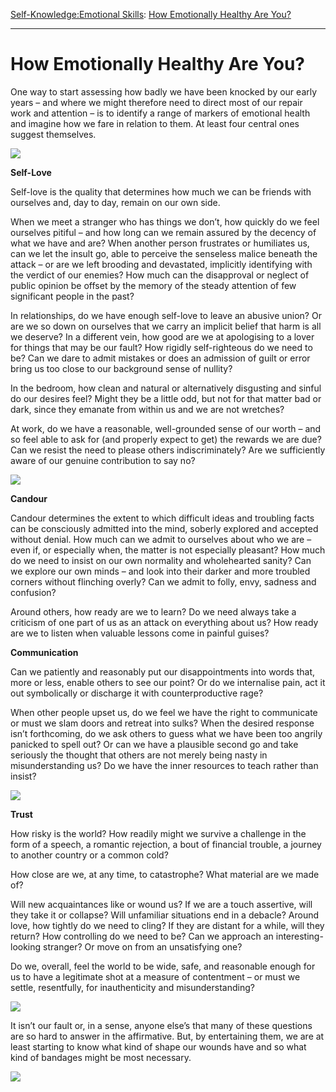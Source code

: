 [Self-Knowledge:](https://www.theschooloflife.com/thebookoflife/category/self-knowledge/)[Emotional Skills](https://www.theschooloflife.com/thebookoflife/category/self-knowledge/emotional-skills/): [How Emotionally Healthy Are You?](https://www.theschooloflife.com/thebookoflife/how-emotionally-healthy-are-you/)

* * *

# How Emotionally Healthy Are You?

One way to start assessing how badly we have been knocked by our early years – and where we might therefore need to direct most of our repair work and attention – is to identify a range of markers of emotional health and imagine how we fare in relation to them. At least four central ones suggest themselves.

![](https://i.pinimg.com/736x/3b/fc/83/3bfc834fbe8c4c81d0899ef6831d54ed--kid-kid-color-photography.jpg)

**Self-Love**

Self-love is the quality that determines how much we can be friends with ourselves and, day to day, remain on our own side.

When we meet a stranger who has things we don’t, how quickly do we feel ourselves pitiful – and how long can we remain assured by the decency of what we have and are? When another person frustrates or humiliates us, can we let the insult go, able to perceive the senseless malice beneath the attack – or are we left brooding and devastated, implicitly identifying with the verdict of our enemies? How much can the disapproval or neglect of public opinion be offset by the memory of the steady attention of few significant people in the past?

In relationships, do we have enough self-love to leave an abusive union? Or are we so down on ourselves that we carry an implicit belief that harm is all we deserve? In a different vein, how good are we at apologising to a lover for things that may be our fault? How rigidly self-righteous do we need to be? Can we dare to admit mistakes or does an admission of guilt or error bring us too close to our background sense of nullity?

In the bedroom, how clean and natural or alternatively disgusting and sinful do our desires feel? Might they be a little odd, but not for that matter bad or dark, since they emanate from within us and we are not wretches?

At work, do we have a reasonable, well-grounded sense of our worth – and so feel able to ask for (and properly expect to get) the rewards we are due? Can we resist the need to please others indiscriminately? Are we sufficiently aware of our genuine contribution to say no?

![](https://static.independent.co.uk/s3fs-public/thumbnails/image/2013/04/18/23/5548693.jpg)

**Candour**

Candour determines the extent to which difficult ideas and troubling facts can be consciously admitted into the mind, soberly explored and accepted without denial. How much can we admit to ourselves about who we are – even if, or especially when, the matter is not especially pleasant? How much do we need to insist on our own normality and wholehearted sanity? Can we explore our own minds – and look into their darker and more troubled corners without flinching overly? Can we admit to folly, envy, sadness and confusion?

Around others, how ready are we to learn? Do we need always take a criticism of one part of us as an attack on everything about us? How ready are we to listen when valuable lessons come in painful guises?

**Communication**

Can we patiently and reasonably put our disappointments into words that, more or less, enable others to see our point? Or do we internalise pain, act it out symbolically or discharge it with counterproductive rage?

When other people upset us, do we feel we have the right to communicate or must we slam doors and retreat into sulks? When the desired response isn’t forthcoming, do we ask others to guess what we have been too angrily panicked to spell out? Or can we have a plausible second go and take seriously the thought that others are not merely being nasty in misunderstanding us? Do we have the inner resources to teach rather than insist?

![](http://assets.vogue.com/photos/58aa75b3b5a8815f84ffcb23/master/pass/09-william-eggleston-profile.jpg)

**Trust**

How risky is the world? How readily might we survive a challenge in the form of a speech, a romantic rejection, a bout of financial trouble, a journey to another country or a common cold?

How close are we, at any time, to catastrophe? What material are we made of?

Will new acquaintances like or wound us? If we are a touch assertive, will they take it or collapse? Will unfamiliar situations end in a debacle? Around love, how tightly do we need to cling? If they are distant for a while, will they return? How controlling do we need to be? Can we approach an interesting-looking stranger? Or move on from an unsatisfying one?

Do we, overall, feel the world to be wide, safe, and reasonable enough for us to have a legitimate shot at a measure of contentment – or must we settle, resentfully, for inauthenticity and misunderstanding?

![](https://jmc12001.files.wordpress.com/2010/12/100portraits.jpg%3Fw%3D700%26h%3D507)

It isn’t our fault or, in a sense, anyone else’s that many of these questions are so hard to answer in the affirmative. But, by entertaining them, we are at least starting to know what kind of shape our wounds have and so what kind of bandages might be most necessary.

[![](https://img.youtube.com/vi/petg12b36UA/0.jpg)](https://www.youtube.com/embed/petg12b36UA '')
